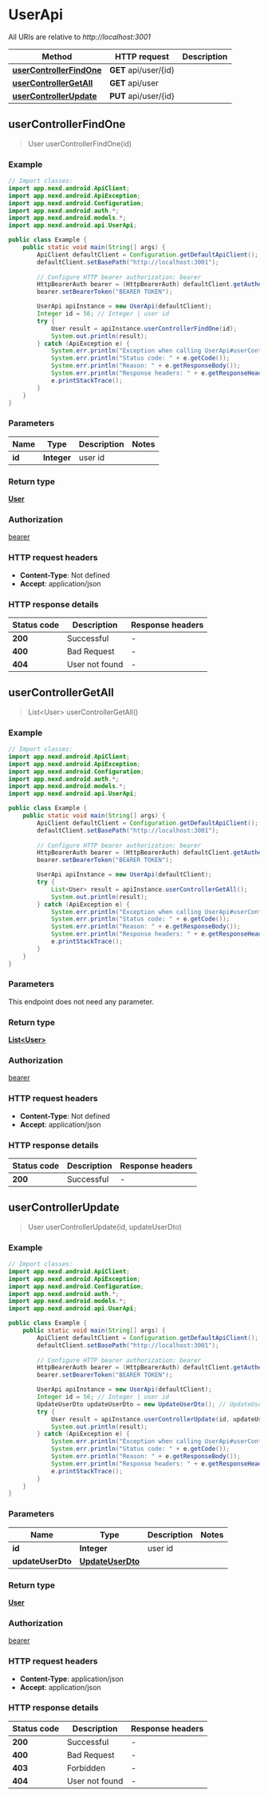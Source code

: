 # UserApi

All URIs are relative to *http://localhost:3001*

Method | HTTP request | Description
------------- | ------------- | -------------
[**userControllerFindOne**](UserApi.md#userControllerFindOne) | **GET** api/user/{id} | 
[**userControllerGetAll**](UserApi.md#userControllerGetAll) | **GET** api/user | 
[**userControllerUpdate**](UserApi.md#userControllerUpdate) | **PUT** api/user/{id} | 



## userControllerFindOne

> User userControllerFindOne(id)



### Example

```java
// Import classes:
import app.nexd.android.ApiClient;
import app.nexd.android.ApiException;
import app.nexd.android.Configuration;
import app.nexd.android.auth.*;
import app.nexd.android.models.*;
import app.nexd.android.api.UserApi;

public class Example {
    public static void main(String[] args) {
        ApiClient defaultClient = Configuration.getDefaultApiClient();
        defaultClient.setBasePath("http://localhost:3001");
        
        // Configure HTTP bearer authorization: bearer
        HttpBearerAuth bearer = (HttpBearerAuth) defaultClient.getAuthentication("bearer");
        bearer.setBearerToken("BEARER TOKEN");

        UserApi apiInstance = new UserApi(defaultClient);
        Integer id = 56; // Integer | user id
        try {
            User result = apiInstance.userControllerFindOne(id);
            System.out.println(result);
        } catch (ApiException e) {
            System.err.println("Exception when calling UserApi#userControllerFindOne");
            System.err.println("Status code: " + e.getCode());
            System.err.println("Reason: " + e.getResponseBody());
            System.err.println("Response headers: " + e.getResponseHeaders());
            e.printStackTrace();
        }
    }
}
```

### Parameters


Name | Type | Description  | Notes
------------- | ------------- | ------------- | -------------
 **id** | **Integer**| user id |

### Return type

[**User**](User.md)

### Authorization

[bearer](../README.md#bearer)

### HTTP request headers

- **Content-Type**: Not defined
- **Accept**: application/json

### HTTP response details
| Status code | Description | Response headers |
|-------------|-------------|------------------|
| **200** | Successful |  -  |
| **400** | Bad Request |  -  |
| **404** | User not found |  -  |


## userControllerGetAll

> List&lt;User&gt; userControllerGetAll()



### Example

```java
// Import classes:
import app.nexd.android.ApiClient;
import app.nexd.android.ApiException;
import app.nexd.android.Configuration;
import app.nexd.android.auth.*;
import app.nexd.android.models.*;
import app.nexd.android.api.UserApi;

public class Example {
    public static void main(String[] args) {
        ApiClient defaultClient = Configuration.getDefaultApiClient();
        defaultClient.setBasePath("http://localhost:3001");
        
        // Configure HTTP bearer authorization: bearer
        HttpBearerAuth bearer = (HttpBearerAuth) defaultClient.getAuthentication("bearer");
        bearer.setBearerToken("BEARER TOKEN");

        UserApi apiInstance = new UserApi(defaultClient);
        try {
            List<User> result = apiInstance.userControllerGetAll();
            System.out.println(result);
        } catch (ApiException e) {
            System.err.println("Exception when calling UserApi#userControllerGetAll");
            System.err.println("Status code: " + e.getCode());
            System.err.println("Reason: " + e.getResponseBody());
            System.err.println("Response headers: " + e.getResponseHeaders());
            e.printStackTrace();
        }
    }
}
```

### Parameters

This endpoint does not need any parameter.

### Return type

[**List&lt;User&gt;**](User.md)

### Authorization

[bearer](../README.md#bearer)

### HTTP request headers

- **Content-Type**: Not defined
- **Accept**: application/json

### HTTP response details
| Status code | Description | Response headers |
|-------------|-------------|------------------|
| **200** | Successful |  -  |


## userControllerUpdate

> User userControllerUpdate(id, updateUserDto)



### Example

```java
// Import classes:
import app.nexd.android.ApiClient;
import app.nexd.android.ApiException;
import app.nexd.android.Configuration;
import app.nexd.android.auth.*;
import app.nexd.android.models.*;
import app.nexd.android.api.UserApi;

public class Example {
    public static void main(String[] args) {
        ApiClient defaultClient = Configuration.getDefaultApiClient();
        defaultClient.setBasePath("http://localhost:3001");
        
        // Configure HTTP bearer authorization: bearer
        HttpBearerAuth bearer = (HttpBearerAuth) defaultClient.getAuthentication("bearer");
        bearer.setBearerToken("BEARER TOKEN");

        UserApi apiInstance = new UserApi(defaultClient);
        Integer id = 56; // Integer | user id
        UpdateUserDto updateUserDto = new UpdateUserDto(); // UpdateUserDto | 
        try {
            User result = apiInstance.userControllerUpdate(id, updateUserDto);
            System.out.println(result);
        } catch (ApiException e) {
            System.err.println("Exception when calling UserApi#userControllerUpdate");
            System.err.println("Status code: " + e.getCode());
            System.err.println("Reason: " + e.getResponseBody());
            System.err.println("Response headers: " + e.getResponseHeaders());
            e.printStackTrace();
        }
    }
}
```

### Parameters


Name | Type | Description  | Notes
------------- | ------------- | ------------- | -------------
 **id** | **Integer**| user id |
 **updateUserDto** | [**UpdateUserDto**](UpdateUserDto.md)|  |

### Return type

[**User**](User.md)

### Authorization

[bearer](../README.md#bearer)

### HTTP request headers

- **Content-Type**: application/json
- **Accept**: application/json

### HTTP response details
| Status code | Description | Response headers |
|-------------|-------------|------------------|
| **200** | Successful |  -  |
| **400** | Bad Request |  -  |
| **403** | Forbidden |  -  |
| **404** | User not found |  -  |

